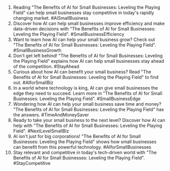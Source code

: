 
1. Reading "The Benefits of AI for Small Businesses: Leveling the Playing Field" can help small businesses stay competitive in today's rapidly changing market. #AISmallBusiness
2. Discover how AI can help small businesses improve efficiency and make data-driven decisions with "The Benefits of AI for Small Businesses: Leveling the Playing Field". #SmallBusinessEfficiency
3. Want to learn how AI can help your small business grow? Check out "The Benefits of AI for Small Businesses: Leveling the Playing Field". #SmallBusinessGrowth
4. Don't get left behind! "The Benefits of AI for Small Businesses: Leveling the Playing Field" explains how AI can help small businesses stay ahead of the competition. #StayAhead
5. Curious about how AI can benefit your small business? Read "The Benefits of AI for Small Businesses: Leveling the Playing Field" to find out. #AIforSmallBiz
6. In a world where technology is king, AI can give small businesses the edge they need to succeed. Learn more in "The Benefits of AI for Small Businesses: Leveling the Playing Field". #SmallBusinessEdge
7. Wondering how AI can help your small business save time and money? "The Benefits of AI for Small Businesses: Leveling the Playing Field" has the answers. #TimeAndMoneySaver
8. Ready to take your small business to the next level? Discover how AI can help with "The Benefits of AI for Small Businesses: Leveling the Playing Field". #NextLevelSmallBiz
9. AI isn't just for big corporations! "The Benefits of AI for Small Businesses: Leveling the Playing Field" shows how small businesses can benefit from this powerful technology. #AIforSmallBusinesses
10. Stay relevant and competitive in today's tech-driven world with "The Benefits of AI for Small Businesses: Leveling the Playing Field". #StayCompetitive

